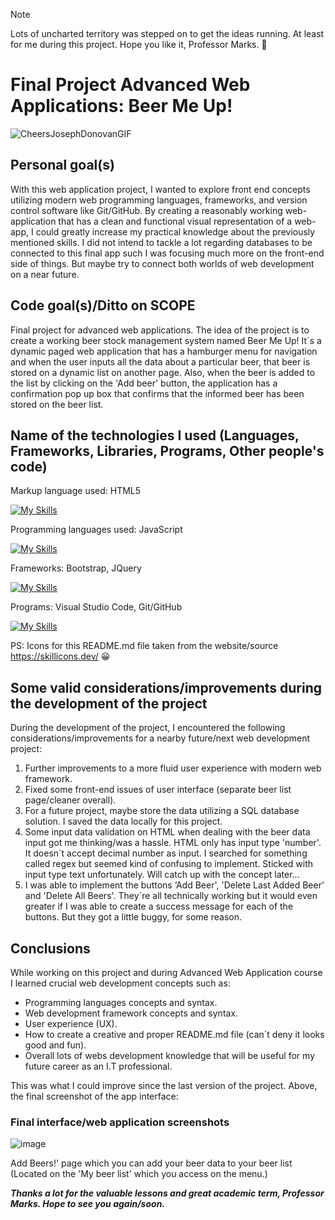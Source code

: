 > [!NOTE]
>  Lots of uncharted territory was stepped on to get the ideas running. At least for me during this project. Hope you like it, Professor Marks. 🤞

# Final Project Advanced Web Applications: Beer Me Up!

![CheersJosephDonovanGIF](https://github.com/fszpeiter/Final-Project-Advanced-Web-Applications/assets/39993307/c1f6cb93-a918-4927-b66f-e73379b54146)

<h2> Personal goal(s) </h2>
  
With this web application project, I wanted to explore front end concepts utilizing modern web programming languages, frameworks, and version control software like Git/GitHub. By creating a reasonably working web-application that has a clean and functional visual representation of a web-app, I could greatly increase my practical knowledge about the previously mentioned skills. I did not intend to tackle a lot regarding databases to be connected to this final app such I was focusing much more on the front-end side of things. But maybe try to connect both worlds of web development on a near future.

<h2>Code goal(s)/Ditto on SCOPE</h2>

Final project for advanced web applications. The idea of the project is to create a working beer stock management system named Beer Me Up! It´s a dynamic paged web application that has a hamburger menu for navigation and when the user inputs all the data about a particular beer, that beer is stored on a dynamic list on another page. Also, when the beer is added to the list by clicking on the 'Add beer' button, the application has a confirmation pop up box that confirms that the informed beer has been stored on the beer list.

<h2> Name of the technologies I used (Languages, Frameworks, Libraries, Programs, Other people's code)</h2>

Markup language used: HTML5

[![My Skills](https://skillicons.dev/icons?i=html)](https://skillicons.dev)

Programming languages used: JavaScript 

[![My Skills](https://skillicons.dev/icons?i=js)](https://skillicons.dev)

Frameworks: Bootstrap, JQuery

[![My Skills](https://skillicons.dev/icons?i=bootstrap,jquery)](https://skillicons.dev)

Programs: Visual Studio Code, Git/GitHub

[![My Skills](https://skillicons.dev/icons?i=visualstudio,git,github)](https://skillicons.dev)

PS: Icons for this README.md file taken from the website/source https://skillicons.dev/ 😀

<h2>Some valid considerations/improvements during the development of the project</h2>

During the development of the project, I encountered the following considerations/improvements for a nearby future/next web development project:

1.	Further improvements to a more fluid user experience with modern web framework.
2.	Fixed some front-end issues of user interface (separate beer list page/cleaner overall).
3.  For a future project, maybe store the data utilizing a SQL database solution. I saved the data locally for this project.
4.  Some input data validation on HTML when dealing with the beer data input got me thinking/was a hassle. HTML only has input type 'number'. It doesn´t accept decimal number as input. I searched for something called regex but seemed kind of confusing to implement. Sticked with input type text unfortunately. Will catch up with the concept later...
5.  I was able to implement the buttons ‘Add Beer', 'Delete Last Added Beer' and 'Delete All Beers'. They´re all technically working but it would even greater if I was able to create a success message for each of the buttons. But they got a little buggy, for some reason.

<h2>Conclusions</h2>

While working on this project and during Advanced Web Application course I learned crucial web development concepts such as:

- Programming languages concepts and syntax.
- Web development framework concepts and syntax.
- User experience (UX).
- How to create a creative and proper README.md file (can´t deny it looks good and fun).
- Overall lots of webs development knowledge that will be useful for my future career as an I.T professional. 

This was what I could improve since the last version of the project. Above, the final screenshot of the app interface:

<h3>Final interface/web application screenshots</h3>

![image](https://github.com/fszpeiter/Final-Project-Advanced-Web-Applications/assets/39993307/10c2625e-ddc4-4bee-b7df-0d736b9cd536)
<p> Add Beers!' page which you can add your beer data to your beer list (Located on the 'My beer list' which you access on the menu.) </p>




***Thanks a lot for the valuable lessons and great academic term, Professor Marks. Hope to see you again/soon.***








